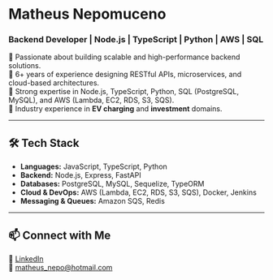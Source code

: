 # **Matheus Nepomuceno**  
### **Backend Developer | Node.js | TypeScript | Python | AWS | SQL**  

🚀 Passionate about building scalable and high-performance backend solutions.  
🔹 6+ years of experience designing RESTful APIs, microservices, and cloud-based architectures.  
🔹 Strong expertise in Node.js, TypeScript, Python, SQL (PostgreSQL, MySQL), and AWS (Lambda, EC2, RDS, S3, SQS).  
🔹 Industry experience in **EV charging** and **investment** domains.  

---

## **🛠 Tech Stack**
- **Languages:** JavaScript, TypeScript, Python  
- **Backend:** Node.js, Express, FastAPI  
- **Databases:** PostgreSQL, MySQL, Sequelize, TypeORM  
- **Cloud & DevOps:** AWS (Lambda, EC2, RDS, S3, SQS), Docker, Jenkins  
- **Messaging & Queues:** Amazon SQS, Redis  

---

## **📫 Connect with Me**
🔗 [LinkedIn](https://www.linkedin.com/in/matheus-nepomuceno/)  
📧 matheus_nepo@hotmail.com  

